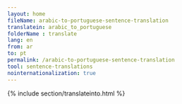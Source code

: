 ```yaml
---
layout: home
fileName: arabic-to-portuguese-sentence-translation
translatein: arabic_to_portuguese
folderName : translate
lang: en
from: ar
to: pt
permalink: /arabic-to-portuguese-sentence-translation
tool: sentence-translations
nointernationalization: true
---
```

{% include section/translateinto.html %}
